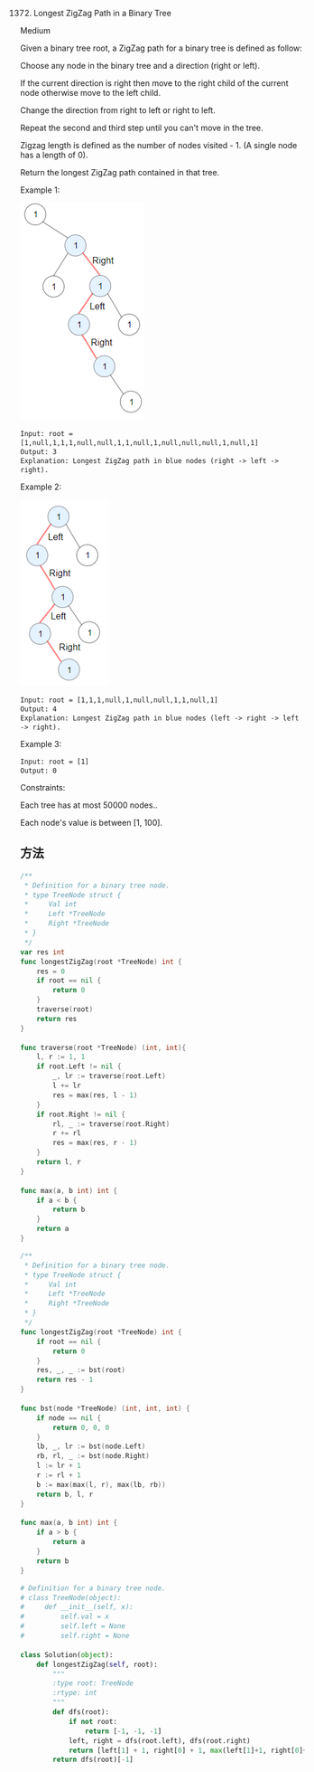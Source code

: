 1372. Longest ZigZag Path in a Binary Tree


Medium


Given a binary tree root, a ZigZag path for a binary tree is defined as follow:

Choose any node in the binary tree and a direction (right or left).

If the current direction is right then move to the right child of the current node otherwise move to the left child.

Change the direction from right to left or right to left.

Repeat the second and third step until you can't move in the tree.

Zigzag length is defined as the number of nodes visited - 1. (A single node has a length of 0).

Return the longest ZigZag path contained in that tree.

 

Example 1:

![1](1372-1.png)

```
Input: root = [1,null,1,1,1,null,null,1,1,null,1,null,null,null,1,null,1]
Output: 3
Explanation: Longest ZigZag path in blue nodes (right -> left -> right).
```

Example 2:

![2](1372-2.png)


```
Input: root = [1,1,1,null,1,null,null,1,1,null,1]
Output: 4
Explanation: Longest ZigZag path in blue nodes (left -> right -> left -> right).
```

Example 3:

```
Input: root = [1]
Output: 0
```

Constraints:

Each tree has at most 50000 nodes..

Each node's value is between [1, 100].

## 方法


```go
/**
 * Definition for a binary tree node.
 * type TreeNode struct {
 *     Val int
 *     Left *TreeNode
 *     Right *TreeNode
 * }
 */
var res int
func longestZigZag(root *TreeNode) int {
    res = 0
    if root == nil {
        return 0
    }
    traverse(root)
    return res
}

func traverse(root *TreeNode) (int, int){
    l, r := 1, 1
    if root.Left != nil {
        _, lr := traverse(root.Left)
        l += lr
        res = max(res, l - 1)
    }
    if root.Right != nil {
        rl, _ := traverse(root.Right)
        r += rl
        res = max(res, r - 1)
    }
    return l, r
}

func max(a, b int) int {
    if a < b {
        return b
    }
    return a
}
```

```go
/**
 * Definition for a binary tree node.
 * type TreeNode struct {
 *     Val int
 *     Left *TreeNode
 *     Right *TreeNode
 * }
 */
func longestZigZag(root *TreeNode) int {
    if root == nil {
        return 0
    }
    res, _, _ := bst(root)
    return res - 1
}

func bst(node *TreeNode) (int, int, int) {
    if node == nil {
        return 0, 0, 0
    }
    lb, _, lr := bst(node.Left)
    rb, rl, _ := bst(node.Right)
    l := lr + 1
    r := rl + 1
    b := max(max(l, r), max(lb, rb))
    return b, l, r
}

func max(a, b int) int {
    if a > b {
        return a
    }
    return b
}
```


```python
# Definition for a binary tree node.
# class TreeNode(object):
#     def __init__(self, x):
#         self.val = x
#         self.left = None
#         self.right = None

class Solution(object):
    def longestZigZag(self, root):
        """
        :type root: TreeNode
        :rtype: int
        """
        def dfs(root):
            if not root:
                return [-1, -1, -1]
            left, right = dfs(root.left), dfs(root.right)
            return [left[1] + 1, right[0] + 1, max(left[1]+1, right[0]+1, left[2], right[2])]
        return dfs(root)[-1]
```